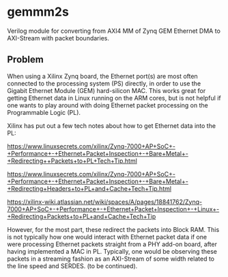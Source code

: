 # gemmm2s

Verilog module for converting from AXI4 MM of Zynq GEM Ethernet DMA to AXI-Stream with packet boundaries.

## Problem

When using a Xilinx Zynq board, the Ethernet port(s) are most often connected to the
processing system (PS) directly, in order to use the Gigabit Ethernet Module (GEM)
hard-silicon MAC.  This works great for getting Ethernet data in Linux running on the
ARM cores, but is not helpful if one wants to play around with doing Ethernet packet
processing on the Programmable Logic (PL).

Xilinx has put out a few tech notes about how to get Ethernet data into the PL:

https://www.linuxsecrets.com/xilinx/Zynq-7000+AP+SoC+-+Performance+-+Ethernet+Packet+Inspection+-+Bare+Metal+-+Redirecting++Packets+to+PL+Tech+Tip.html

https://www.linuxsecrets.com/xilinx/Zynq-7000+AP+SoC+-+Performance+-+Ethernet+Packet+Inspection+-+Bare+Metal+-+Redirecting+Headers+to+PL+and+Cache+Tech+Tip.html

https://xilinx-wiki.atlassian.net/wiki/spaces/A/pages/18841762/Zynq-7000+AP+SoC+-+Performance+-+Ethernet+Packet+Inspection+-+Linux+-+Redirecting+Packets+to+PL+and+Cache+Tech+Tip

However, for the most part, these redirect the packets into Block RAM.  This is not
typically how one would interact with Ethernet packet data if one were processing
Ethernet packets straight from a PHY add-on board, after having implemented a MAC in PL.
Typically, one would be observing these packets in a streaming fashion as an AXI-Stream
of some width related to the line speed and SERDES.  (to be continued).
